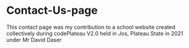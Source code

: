 # Contact-Us-page
This contact page was my contribution to a school website created collectively during codePlateau V2.0 held in Jos, Plateau State in 2021 under Mr David Daser

